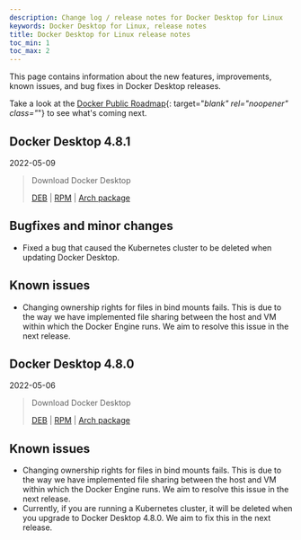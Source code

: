 ```yaml
---
description: Change log / release notes for Docker Desktop for Linux
keywords: Docker Desktop for Linux, release notes
title: Docker Desktop for Linux release notes
toc_min: 1
toc_max: 2
---
```


This page contains information about the new features, improvements, known issues, and bug fixes in Docker Desktop releases.

Take a look at the [Docker Public Roadmap](https://github.com/docker/roadmap/projects/1){: target="_blank" rel="noopener" class="_"} to see what's coming next.

## Docker Desktop 4.8.1
2022-05-09

> Download Docker Desktop
>
> [DEB](https://desktop-stage.docker.com/linux/main/amd64/78998/docker-desktop-4.8.1-amd64.deb) |
> [RPM](https://desktop-stage.docker.com/linux/main/amd64/78998/docker-desktop-4.8.1-x86_64.rpm) |
> [Arch package](https://desktop-stage.docker.com/linux/main/amd64/78998/docker-desktop-4.8.1-x86_64.pkg.tar.zst)

## Bugfixes and minor changes

- Fixed a bug that caused the Kubernetes cluster to be deleted when updating Docker Desktop.

## Known issues

- Changing ownership rights for files in bind mounts fails. This is due to the way we have implemented file sharing between the host and VM within which the Docker Engine runs. We aim to resolve this issue in the next release.

## Docker Desktop 4.8.0
2022-05-06

> Download Docker Desktop
>
> [DEB](https://desktop.docker.com/linux/main/amd64/docker-desktop-4.8.0-amd64.deb?utm_source=docker&utm_medium=webreferral&utm_campaign=docs-driven-download-linux-amd64) |
> [RPM](https://desktop.docker.com/linux/main/amd64/docker-desktop-4.8.0-x86_64.rpm?utm_source=docker&utm_medium=webreferral&utm_campaign=docs-driven-download-linux-amd64) |
> [Arch package](https://desktop.docker.com/linux/main/amd64/docker-desktop-4.8.0-x86_64.pkg.tar.zst?utm_source=docker&utm_medium=webreferral&utm_campaign=docs-driven-download-linux-amd64)

## Known issues

- Changing ownership rights for files in bind mounts fails. This is due to the way we have implemented file sharing between the host and VM within which the Docker Engine runs. We aim to resolve this issue in the next release.
- Currently, if you are running a Kubernetes cluster, it will be deleted when you upgrade to Docker Desktop 4.8.0. We aim to fix this in the next release.
